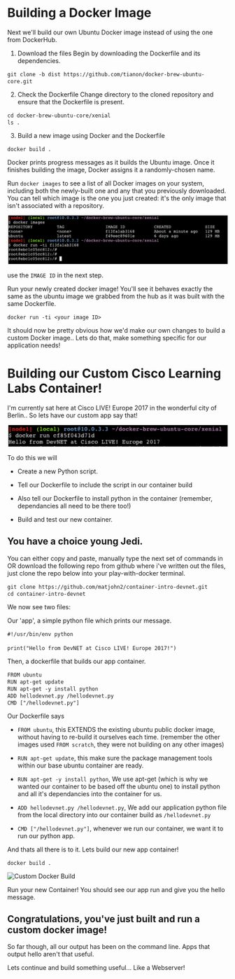 # Building a Docker Image

Next we'll build our own Ubuntu Docker image instead of using the one
from DockerHub.

1. Download the files
Begin by downloading the Dockerfile and its dependencies.

```
git clone -b dist https://github.com/tianon/docker-brew-ubuntu-core.git

```

2. Check the Dockerfile
Change directory to the cloned repository and ensure that the
Dockerfile is present.

```
cd docker-brew-ubuntu-core/xenial
ls .
```

3. Build a new image using Docker and the Dockerfile

```
docker build .
```

Docker prints progress messages as it builds the Ubuntu image. Once it
finishes building the image, Docker assigns it a randomly-chosen name.

Run `docker images` to see a list of all Docker images on your system,
including both the newly-built one and any that you previously
downloaded. You can tell which image is the one you just created: it's
the only image that isn't associated with a repository.

![Docker Images](assets/images/images1.png)

use the `IMAGE ID` in the next step.

Run your newly created docker image! You'll see it behaves exactly the
same as the ubuntu image we grabbed from the hub as it was built with
the same Dockerfile.

```
docker run -ti <your image ID>
```

It should now be pretty obvious how we'd make our own changes to build
a custom Docker image.. Lets do that, make something specific for our
application needs!

# Building our Custom Cisco Learning Labs Container!

I'm currently sat here at Cisco LIVE! Europe 2017 in the wonderful
city of Berlin.. So lets have our custom app say that!

![Custom Docker Output](assets/images/hellocustom1.png)

To do this we will

* Create a new Python script.

* Tell our Dockerfile to include the script in our container build

* Also tell our Dockerfile to install python in the container
  (remember, dependancies all need to be there too!)

* Build and test our new container.

## You have a choice young Jedi.

You can either copy and paste, manually type the next set of commands
in OR download the following repo from github where i've written out
the files, just clone the repo below into your play-with-docker
terminal.

```
git clone https://github.com/matjohn2/container-intro-devnet.git
cd container-intro-devnet
```

We now see two files:

Our 'app', a simple python file which prints our message.

```
#!/usr/bin/env python

print("Hello from DevNET at Cisco LIVE! Europe 2017!")
```

Then, a dockerfile that builds our app container.

```
FROM ubuntu
RUN apt-get update
RUN apt-get -y install python
ADD hellodevnet.py /hellodevnet.py
CMD ["/hellodevnet.py"]
```

Our Dockerfile says

* `FROM ubuntu`, this EXTENDS the existing ubuntu public docker image,
  without having to re-build it ourselves each time. (remember the
  other images used `FROM scratch`, they were not building on any
  other images)

* `RUN apt-get update`, this make sure the package management tools
  within our base ubuntu container are ready.

* `RUN apt-get -y install python`, We use apt-get (which is why we
  wanted our container to be based off the ubuntu one) to install
  python and all it's dependancies into the container for us.

* `ADD hellodevnet.py /hellodevnet.py`, We add our application python
  file from the local directory into our container build as
  `/hellodevnet.py`

* `CMD ["/hellodevnet.py"]`, whenever we run our container, we want it
  to run our python app.

And thats all there is to it. Lets build our new app container!

```
docker build .
```

![Custom Docker
 Build](assets/images/dockerbuildcustom.png)

Run your new Container! You should see our app run and give you the
hello message.

## Congratulations, you've just built and run a custom docker image!

So far though, all our output has been on the command line. Apps that
output hello aren't that useful.

Lets continue and build something useful... Like a Webserver!

